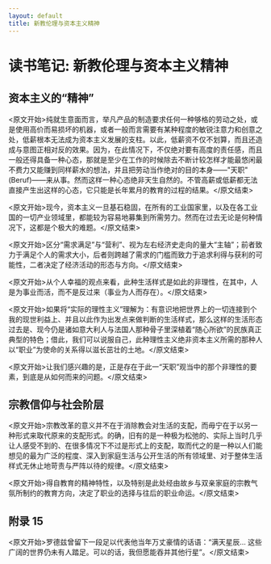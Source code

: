 ```yaml
---
layout: default
title: 新教伦理与资本主义精神
---
```


# 读书笔记: 新教伦理与资本主义精神


## 资本主义的“精神”

<原文开始>纯就生意面而言，举凡产品的制造要求任何一种够格的劳动之处，或是使用高价而易损坏的机器，或者一般而言需要有某种程度的敏锐注意力和创意之处，低薪根本无法成为资本主义发展的支柱。以此，低薪资不仅不划算，而且还造成与意图正相对反的效果。因为，在此情况下，不仅绝对要有高度的责任感，而且一般还得具备一种心态，那就是至少在工作的时候除去不断计较怎样才能最悠闲最不费力又能赚到同样薪水的想法，并且把劳动当作绝对的目的本身——"天职"(Beruf)——来从事。然而这样一种心态绝非天生自然的。不管高薪或低薪都无法直接产生出这样的心态，它只能是长年累月的教育的过程的结果。</原文结束>

<原文开始>现今，资本主义一旦基石稳固，在所有的工业国家里，以及在各工业国的一切产业领域里，都能较为容易地募集到所需劳力。然而在过去无论是何种情况下，这都是个极大的难题。</原文结束>

<原文开始>区分“需求满足”与“营利”、视为左右经济史走向的量大“主轴”；前者致力于满足个人的需求大小，后者则跨越了需求的门槛而致力于追求利得与获利的可能性，二者决定了经济活动的形态与方向。</原文结束>

<原文开始>从个人幸福的观点来看，此种生活样式是如此的非理性，在其中，人是为事业而活，而不是反过来（事业为人而存在）。</原文结束>

<原文开始>如果将“实际的理性主义”理解为：有意识地把世界上的一切连接到个我的现世利益上、并且以此作为出发点来做判断的生活样式，那么这样的生活形态过去是、现今仍是诸如意大利人与法国人那种骨子里深植着“随心所欲”的民族真正典型的特色；借此，我们可以说服自己，此种理性主义绝非资本主义所需的那种人以“职业”为使命的关系得以滋长茁壮的土地。</原文结束>

<原文开始>让我们感兴趣的是，正是存在于此一“天职”观当中的那个非理性的要素，到底是从如何而来的问题。</原文结束>
## 宗教信仰与社会阶层

<原文开始>宗教改革的意义并不在于消除教会对生活的支配，而毋宁在于以另一种形式来取代原来的支配形式。的确，旧有的是一种极为松弛的、实际上当时几乎让人感受不到的、在很多情况下不过是形式上的支配，取而代之的是一种以人们能想见的最为广泛的程度、深入到家庭生活与公开生活的所有领域里、对于整体生活样式无休止地苛责与严阵以待的规律。</原文结束>

<原文开始>得自教育的精神特性，以及特别是此处经由故乡与双亲家庭的宗教气氛所制约的教育方向，决定了职业的选择与往后的职业命运。</原文结束>


## 附录 15

<原文开始>罗德兹曾留下一段足以代表他当年万丈豪情的话语：“满天星辰... 这些广阔的世界仍未有人踏足。可以的话，我但愿能吞并其他行星”。</原文结束>